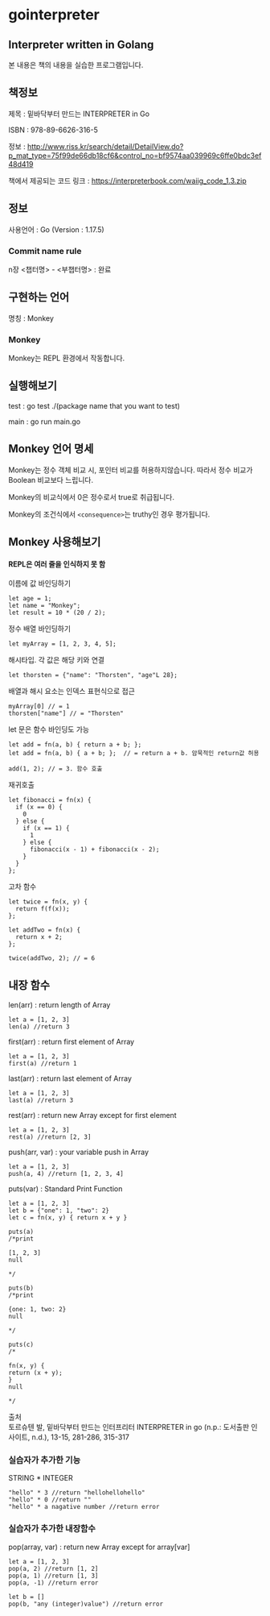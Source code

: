 # gointerpreter
## Interpreter written in Golang
본 내용은 책의 내용을 실습한 프로그램입니다.

## 책정보 
제목 : 밑바닥부터 만드는 INTERPRETER in Go

ISBN : 978-89-6626-316-5

정보 : http://www.riss.kr/search/detail/DetailView.do?p_mat_type=75f99de66db18cf6&control_no=bf9574aa039969c6ffe0bdc3ef48d419

책에서 제공되는 코드 링크 : https://interpreterbook.com/waiig_code_1.3.zip

## 정보
사용언어 : Go (Version : 1.17.5)

### Commit name rule
n장 <챕터명> - <부챕터명> : 완료

## 구현하는 언어
명칭 : Monkey

### Monkey
Monkey는 REPL 환경에서 작동합니다.

## 실행해보기
test : go test ./(package name that you want to test)

main : go run main.go

## Monkey 언어 명세
Monkey는 정수 객체 비교 시, 포인터 비교를 허용하지않습니다. 따라서 정수 비교가 Boolean 비교보다 느립니다.

Monkey의 비교식에서 0은 정수로서 true로 취급됩니다.

Monkey의 조건식에서 `<consequence>`는 truthy인 경우 평가됩니다.

## Monkey 사용해보기
#### REPL은 여러 줄을 인식하지 못 함
이름에 값 바인딩하기
```Monkey
let age = 1;
let name = "Monkey";
let result = 10 * (20 / 2);
```

정수 배열 바인딩하기
```Monkey
let myArray = [1, 2, 3, 4, 5];
```

해시타입. 각 값은 해당 키와 연결
```Monkey
let thorsten = {"name": "Thorsten", "age"L 28};
```

배열과 해시 요소는 인덱스 표현식으로 접근
```Monkey
myArray[0] // = 1
thorsten["name"] // = "Thorsten"
```

let 문은 함수 바인딩도 가능
```Monkey
let add = fn(a, b) { return a + b; };
let add = fn(a, b) { a + b; };  // = return a + b. 암묵적인 return값 허용

add(1, 2); // = 3. 함수 호출
```


재귀호출
```Monkey
let fibonacci = fn(x) {
  if (x == 0) {
    0
  } else {
    if (x == 1) {
      1
    } else {
      fibonacci(x - 1) + fibonacci(x - 2);
    }
  }
};
```

고차 함수
```Monkey
let twice = fn(x, y) {
  return f(f(x));
};

let addTwo = fn(x) {
  return x + 2;
};

twice(addTwo, 2); // = 6
```

## 내장 함수
len(arr) : return length of Array
```Monkey
let a = [1, 2, 3]
len(a) //return 3

```

first(arr) : return first element of Array
```Monkey
let a = [1, 2, 3]
first(a) //return 1

```

last(arr) : return last element of Array
```Monkey
let a = [1, 2, 3]
last(a) //return 3

```

rest(arr) : return new Array except for first element
```Monkey
let a = [1, 2, 3]
rest(a) //return [2, 3]

```

push(arr, var) : your variable push in Array
```Monkey
let a = [1, 2, 3]
push(a, 4) //return [1, 2, 3, 4]
```

puts(var) : Standard Print Function
```Monkey
let a = [1, 2, 3]
let b = {"one": 1, "two": 2}
let c = fn(x, y) { return x + y }

puts(a) 
/*print

[1, 2, 3]
null

*/

puts(b)
/*print

{one: 1, two: 2}
null

*/

puts(c)
/*

fn(x, y) {
return (x + y);
}
null

*/
```

출처</br>
토르슈텐 발, 밑바닥부터 만드는 인터프리터 INTERPRETER in go (n.p.: 도서출판 인사이트, n.d.), 13-15, 281-286, 315-317

### 실습자가 추가한 기능</br>
STRING * INTEGER
```Monkey
"hello" * 3 //return "hellohellohello"
"hello" * 0 //return ""
"hello" * a nagative number //return error
```

### 실습자가 추가한 내장함수</br>
pop(array, var) : return new Array except for array[var]
```Monkey
let a = [1, 2, 3]
pop(a, 2) //return [1, 2]
pop(a, 1) //return [1, 3]
pop(a, -1) //return error

let b = []
pop(b, "any (integer)value") //return error
```